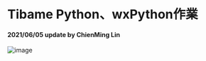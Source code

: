 # Tibame Python、wxPython作業

#### 2021/06/05 update by ChienMing Lin

![image](https://i.imgur.com/e83WDPw.png)











